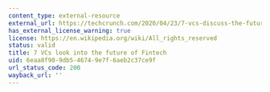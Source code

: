 ```yaml
---
content_type: external-resource
external_url: https://techcrunch.com/2020/04/23/7-vcs-discuss-the-future-of-fintech/
has_external_license_warning: true
license: https://en.wikipedia.org/wiki/All_rights_reserved
status: valid
title: 7 VCs look into the future of Fintech
uid: 6eaa8f90-9db5-4674-9e7f-6aeb2c37ce9f
url_status_code: 200
wayback_url: ''
---
```

